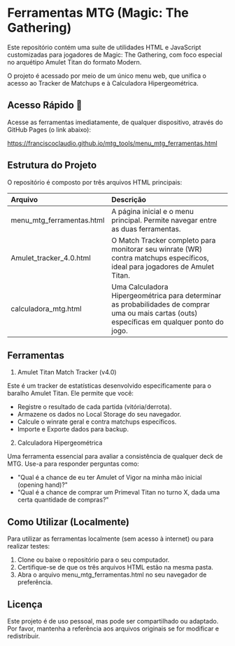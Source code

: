 Ferramentas MTG (Magic: The Gathering)
======================================

Este repositório contém uma suíte de utilidades HTML e JavaScript customizadas para jogadores de Magic: The Gathering, com foco especial no arquétipo Amulet Titan do formato Modern.

O projeto é acessado por meio de um único menu web, que unifica o acesso ao Tracker de Matchups e à Calculadora Hipergeométrica.

Acesso Rápido 🚀
---------------

Acesse as ferramentas imediatamente, de qualquer dispositivo, através do GitHub Pages (o link abaixo):

https://franciscoclaudio.github.io/mtg_tools/menu_mtg_ferramentas.html

Estrutura do Projeto
--------------------

O repositório é composto por três arquivos HTML principais:

| Arquivo | Descrição |
| :--- | :--- |
| menu_mtg_ferramentas.html | A página inicial e o menu principal. Permite navegar entre as duas ferramentas. |
| Amulet_tracker_4.0.html | O Match Tracker completo para monitorar seu winrate (WR) contra matchups específicos, ideal para jogadores de Amulet Titan. |
| calculadora_mtg.html | Uma Calculadora Hipergeométrica para determinar as probabilidades de comprar uma ou mais cartas (outs) específicas em qualquer ponto do jogo. |


Ferramentas
-----------

1. Amulet Titan Match Tracker (v4.0)

Este é um tracker de estatísticas desenvolvido especificamente para o baralho Amulet Titan. Ele permite que você:

* Registre o resultado de cada partida (vitória/derrota).
* Armazene os dados no Local Storage do seu navegador.
* Calcule o winrate geral e contra matchups específicos.
* Importe e Exporte dados para backup.

2. Calculadora Hipergeométrica

Uma ferramenta essencial para avaliar a consistência de qualquer deck de MTG. Use-a para responder perguntas como:

* "Qual é a chance de eu ter Amulet of Vigor na minha mão inicial (opening hand)?"
* "Qual é a chance de comprar um Primeval Titan no turno X, dada uma certa quantidade de compras?"

Como Utilizar (Localmente)
--------------------------

Para utilizar as ferramentas localmente (sem acesso à internet) ou para realizar testes:

1. Clone ou baixe o repositório para o seu computador.
2. Certifique-se de que os três arquivos HTML estão na mesma pasta.
3. Abra o arquivo menu_mtg_ferramentas.html no seu navegador de preferência.

Licença
-------

Este projeto é de uso pessoal, mas pode ser compartilhado ou adaptado. Por favor, mantenha a referência aos arquivos originais se for modificar e redistribuir.
